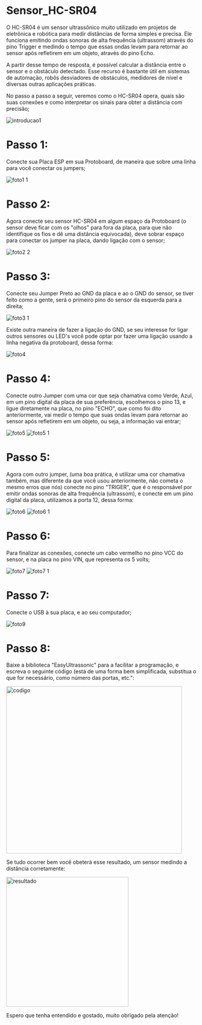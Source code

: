 # Sensor_HC-SR04
O HC-SR04 é um sensor ultrassônico muito utilizado em projetos de eletrônica e robótica para medir distâncias de forma simples e precisa. Ele funciona emitindo ondas sonoras de alta frequência (ultrassom) através do pino Trigger e medindo o tempo que essas ondas levam para retornar ao sensor após refletirem em um objeto, através do pino Echo.

A partir desse tempo de resposta, é possível calcular a distância entre o sensor e o obstáculo detectado. Esse recurso é bastante útil em sistemas de automação, robôs desviadores de obstáculos, medidores de nível e diversas outras aplicações práticas.

No passo a passo a seguir, veremos como o HC-SR04 opera, quais são suas conexões e como interpretar os sinais para obter a distância com precisão;

![introducao1](https://github.com/user-attachments/assets/1d2269fe-74a9-4b56-a299-290b4d753b1c)

# Passo 1:
Conecte sua Placa ESP em sua Protoboard, de maneira que sobre uma linha para você conectar os jumpers;

![foto1 1](https://github.com/user-attachments/assets/8a16af97-6b90-434f-803a-8fa4dce433c7)

# Passo 2:
Agora conecte seu sensor HC-SR04 em algum espaço da Protoboard (o sensor deve ficar com os "olhos" para fora da placa, para que não identifique os fios e dê uma distância equivocada), deve sobrar espaço para conectar os jumper na placa, dando ligação com o sensor;

![foto2 2](https://github.com/user-attachments/assets/d01ced89-47a8-4f12-9de5-aaa623b9bbef)

# Passo 3:
Conecte seu Jumper Preto ao GND da placa e ao o GND do sensor, se tiver feito como a gente, será o primeiro pino do sensor da esquerda para a direita;

![foto3 1](https://github.com/user-attachments/assets/0fcbb3d0-6ede-49bf-8788-1df829e4b4f9)

Existe outra maneira de fazer a ligação do GND, se seu interesse for ligar outros sensores ou LED's você pode optar por fazer uma ligação usando a linha negativa da protoboard, dessa forma:

![foto4](https://github.com/user-attachments/assets/42e3ec12-fe98-4601-85bb-ba201ed2a79c)

# Passo 4:
Conecte outro Jumper com uma cor que seja chamativa como Verde, Azul, em um pino digital da placa de sua preferência, escolhemos o pino 13, e ligue diretamente na placa, no pino "ECHO", que como foi dito anteriormente, vai medir o tempo que suas ondas levam para retornar ao sensor após refletirem em um objeto, ou seja, a informação vai entrar;

![foto5](https://github.com/user-attachments/assets/49911ff4-f857-4d4c-99b0-06a11277addf)
![foto5 1](https://github.com/user-attachments/assets/c10a550f-e6dd-4ef7-9ce9-a2cf09aba876)

# Passo 5:
Agora com outro jumper, (uma boa prática, é utilizar uma cor chamativa também, mas diferente da que você usou anteriormente, não cometa o mesmo erros que nós) conecte no pino "TRIGER", que é o responsável por emitir ondas sonoras de alta frequência (ultrassom), e conecte em um pino digital da placa, utilizamos a porta 12, dessa forma:

![foto6](https://github.com/user-attachments/assets/d1e6191e-706f-449f-b79d-e9ab2bf3a211)
![foto6 1](https://github.com/user-attachments/assets/7b5909d7-f4ae-4b2e-bfd0-486da3aeeeaa)

# Passo 6:

Para finalizar as conexões, conecte um cabo vermelho no pino VCC do sensor, e na placa no pino VIN, que representa os 5 volts;

![foto7](https://github.com/user-attachments/assets/d0c5ae36-2d86-4bd0-b95c-d65544d4ef11)
![foto7 1](https://github.com/user-attachments/assets/d6a69bc1-aed9-474b-960b-fb8f2eed5e3e)

# Passo 7:
Conecte o USB à sua placa, e ao seu computador;

![foto9](https://github.com/user-attachments/assets/9761a23c-ed69-44a9-a269-e3b6aaf8f966)

# Passo 8: 
Baixe a biblioteca "EasyUltrassonic" para a facilitar a programação, e escreva o seguinte código (está de uma forma bem simplificada, substitua o que for necessário, como número das portas, etc.":

<img width="466" height="442" alt="codigo" src="https://github.com/user-attachments/assets/e59f5eca-8244-48c6-96d9-77587f7ed02c" />

Se tudo ocorrer bem você obeterá esse resultado, um sensor medindo a distância corretamente:

<img width="324" height="343" alt="resultado" src="https://github.com/user-attachments/assets/aff75c3c-8c35-4d7d-a79d-8af8b128c5bd" />

Espero que tenha entendido e gostado, muito obrigado pela atenção!




